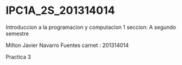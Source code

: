 IPC1A_2S_201314014
==================
Introduccion a la programacion y computacion 1  seccion: A segundo semestre

Milton Javier Navarro Fuentes   carnet : 201314014

Practica 3
